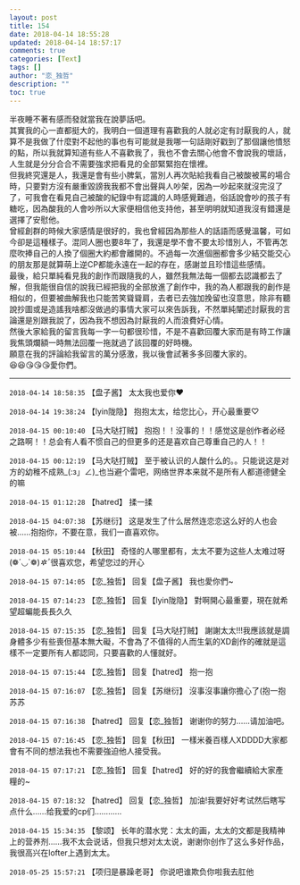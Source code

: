 ```yaml
---
layout: post
title: 154
date: 2018-04-14 18:55:28
updated: 2018-04-14 18:57:17
comments: true
categories: [Text]
tags: []
author: "恋_独哲"
description: ""
toc: true
---
```


<p dir="ltr"  >半夜睡不著有感而發就當我在說夢話吧。<br />其實我的心一直都挺大的，我明白一個道理有喜歡我的人就必定有討厭我的人，就算不是我做了什麼對不起他的事也有可能就是我哪一句話剛好戳到了那個讓他憤怒的點，所以我就算知道有些人不喜歡我了，我也不會去關心他會不會說我的壞話，人生就是分分合合不需要強求把看見的全部緊緊抱在懷裡。<br />但我終究還是人，我還是會有些小脾氣，當別人再次貼給我看自己被酸被罵的場合時，只要對方沒有嚴重毀謗我我都不會出聲與人吵架，因為一吵起來就沒完沒了了，可我會在看見自己被酸的紀錄中有認識的人時感覺難過，俗話說會吵的孩子有糖吃，因為酸我的人會吵所以大家便相信他支持他，甚至明明就知道我沒有錯還是選擇了安慰他。<br />曾經創群的時候大家感情是很好的，我也曾經因為那些人的話語而感覺溫馨，可如今卻是這種樣子。混同人圈也要8年了，我還是學不會不要太珍惜別人，不管再怎麼吹捧自己的人換了個圈大約都會離開的。不過每一次進個圈都會多少結交能交心的朋友那是就算萌上逆CP都能永遠在一起的存在，感謝並且珍惜這些感情。<br />最後，給只單純看見我的創作而跟隨我的人，雖然我無法每一個都去認識都去了解，但我能很自信的說我已經把我的全部放進了創作中，我的為人都跟我的創作是相似的，但要被曲解我也只能苦笑聳聳肩，去者已去強加挽留也沒意思，除非有聽說抄圖或是造謠我啥都沒做過的事情大家可以來告訴我，不然單純闡述討厭我的言論還是別跟我說了，因為我不想因為討厭我的人而浪費好心情。<br />然後大家給我的留言我每一字一句都很珍惜，不是不喜歡回覆大家而是有時工作讓我焦頭爛額一時無法回覆一拖就過了該回覆的好時機。<br />願意在我的評論給我留言的萬分感激，我以後會試著多多回覆大家的。<br />😆😆😘😘😘愛你們。</p>

---

`2018-04-14 18:58:35` 【盘子酱】 太太我也爱你❤

`2018-04-14 19:38:24` 【lyin陇隐】 抱抱太太，给您比心，开心最重要♡

`2018-04-15 00:10:40` 【马大哒打贼】 抱抱！！没事的！！感觉这是创作者必经之路啊！！总会有人看不惯自己的但更多的还是喜欢自己尊重自己的人！！

`2018-04-15 00:12:19` 【马大哒打贼】 至于被认识的人酸什么的。。只能说这是对方的幼稚不成熟\_(:з」∠)\_也当避个雷吧，网络世界本来就不是所有人都道德健全的嘛

`2018-04-15 01:12:28` 【hatred】 揉一揉

`2018-04-15 04:07:38` 【苏继衍】 这是发生了什么居然连恋恋这么好的人也会被……抱抱你，不要在意，我们一直喜欢你。

`2018-04-15 05:10:44` 【秋田】 奇怪的人哪里都有，太太不要为这些人太难过呀(❁´◡`❁)*✲ﾟ*很喜欢您，希望您过的开心

`2018-04-15 07:14:05` 【恋\_独哲】 回复【盘子酱】 我也愛你們~

`2018-04-15 07:14:23` 【恋\_独哲】 回复【lyin陇隐】 對啊開心最重要，現在就希望超蝙能長長久久

`2018-04-15 07:15:35` 【恋\_独哲】 回复【马大哒打贼】 謝謝太太!!!我應該就是調身體多少有些喪但基本無大礙，不會為了不值得的人而生氣的XD創作的確就是這樣不一定要所有人都認同，只要喜歡的人懂就好。

`2018-04-15 07:15:44` 【恋\_独哲】 回复【hatred】 抱一抱

`2018-04-15 07:16:07` 【恋\_独哲】 回复【苏继衍】 沒事沒事讓你擔心了(抱一抱苏苏

`2018-04-15 07:16:38` 【hatred】 回复【恋\_独哲】 谢谢你的努力……请加油吧。

`2018-04-15 07:16:45` 【恋\_独哲】 回复【秋田】 一樣米養百樣人XDDDD大家都會有不同的想法我也不需要強迫他人接受我。

`2018-04-15 07:17:21` 【恋\_独哲】 回复【hatred】 好的好的我會繼續給大家產糧的~

`2018-04-15 07:18:32` 【hatred】 回复【恋\_独哲】 加油!我要好好考试然后瞎写点什么……给我爱的cp们…………

`2018-04-15 15:34:35` 【黎颂】 长年的潜水党：太太的画，太太的文都是我精神上的营养剂……我不太会说话，但我只想对太太说，谢谢你创作了这么多好作品，我很高兴在lofter上遇到太太。

`2018-05-25 15:57:21` 【项归是暴躁老哥】 你说吧谁欺负你啦我去肛他
